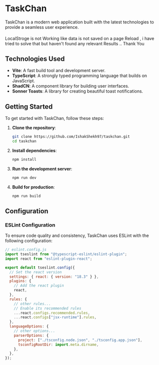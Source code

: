 # TaskChan

TaskChan is a modern web application built with the latest technologies to provide a seamless user experience.

####

LocalStroge is not Working like data is not saved on a page Reload , i have tried to solve that but haven't found any relevant Results .. Thank You

## Technologies Used

- **Vite**: A fast build tool and development server.
- **TypeScript**: A strongly typed programming language that builds on JavaScript.
- **ShadCN**: A component library for building user interfaces.
- **Sonner Toasts**: A library for creating beautiful toast notifications.

## Getting Started

To get started with TaskChan, follow these steps:

1. **Clone the repository**:

   ```sh
   git clone https://github.com/IshakShekh97/taskchan.git
   cd taskchan
   ```

2. **Install dependencies**:

   ```sh
   npm install
   ```

3. **Run the development server**:

   ```sh
   npm run dev
   ```

4. **Build for production**:
   ```sh
   npm run build
   ```

## Configuration

### ESLint Configuration

To ensure code quality and consistency, TaskChan uses ESLint with the following configuration:

```js
// eslint.config.js
import tseslint from "@typescript-eslint/eslint-plugin";
import react from "eslint-plugin-react";

export default tseslint.config({
  // Set the react version
  settings: { react: { version: "18.3" } },
  plugins: {
    // Add the react plugin
    react,
  },
  rules: {
    // other rules...
    // Enable its recommended rules
    ...react.configs.recommended.rules,
    ...react.configs["jsx-runtime"].rules,
  },
  languageOptions: {
    // other options...
    parserOptions: {
      project: ["./tsconfig.node.json", "./tsconfig.app.json"],
      tsconfigRootDir: import.meta.dirname,
    },
  },
});
```

